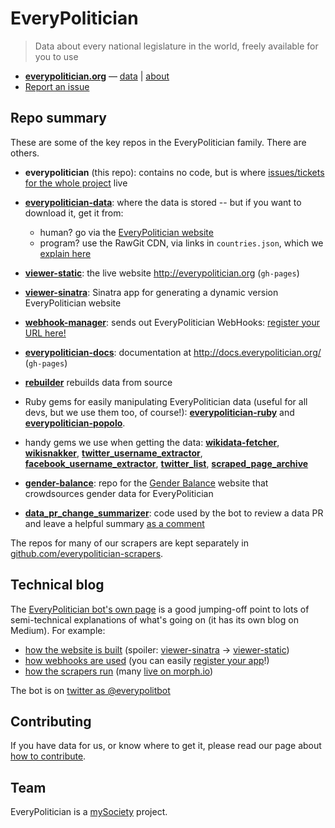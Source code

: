 # EveryPolitician

> Data about every national legislature in the world, freely available for you to use

- **[everypolitician.org](http://everypolitician.org)** —  [data](http://everypolitician.org/countries.html) | [about](http://docs.everypolitician.org/)
- [Report an issue](https://github.com/everypolitician/everypolitician/issues)

## Repo summary

These are some of the key repos in the EveryPolitician family. There are others.

- **everypolitician** (this repo): contains no code, but is where [issues/tickets for the whole project](https://github.com/everypolitician/everypolitician/issues) live

- **[everypolitician-data](https://github.com/everypolitician/everypolitician-data)**: where the data is stored -- but if you want to download it, get it from:
  - human? go via the [EveryPolitician website](http://everypolitician.org)
  - program? use the RawGit CDN, via links in `countries.json`, which we [explain here](http://docs.everypolitician.org/repo_structure.html)

- **[viewer-static](https://github.com/everypolitician/viewer-static)**: the live website http://everypolitician.org (`gh-pages`)

- **[viewer-sinatra](https://github.com/everypolitician/viewer-sinatra)**: Sinatra app for generating a dynamic version EveryPolitician website

- **[webhook-manager](https://github.com/everypolitician/webhook-manager)**: sends out EveryPolitician WebHooks: [register your URL here!](https://everypolitician-app-manager.herokuapp.com/)

- **[everypolitician-docs](https://github.com/everypolitician/everypolitician-docs)**: documentation at http://docs.everypolitician.org/ (`gh-pages`)

* **[rebuilder](https://github.com/everypolitician/rebuilder)** rebuilds data from source

- Ruby gems for easily manipulating EveryPolitician data (useful for all devs, but we use them too, of course!):
  **[everypolitician-ruby](https://github.com/everypolitician/everypolitician-ruby)**
  and **[everypolitician-popolo](https://github.com/everypolitician/everypolitician-popolo)**.

- handy gems we use when getting the data:
  **[wikidata-fetcher](https://github.com/everypolitician/wikidata-fetcher)**,
  **[wikisnakker](https://github.com/everypolitician/wikisnakker])**,
  **[twitter_username_extractor](https://github.com/everypolitician/twitter_username_extractor])**,
  **[facebook_username_extractor](https://github.com/everypolitician/facebook_username_extractor)**,
  **[twitter_list](https://github.com/everypolitician/twitter_list)**,
  **[scraped_page_archive](https://github.com/everypolitician/scraped_page_archive)**
  
- **[gender-balance](https://github.com/everypolitician/gender-balance)**:
  repo for the [Gender Balance](http://www.gender-balance.org/) website that crowdsources gender data for EveryPolitician

- **[data_pr_change_summarizer](https://github.com/everypolitician/data_pr_change_summarizer)**:
  code used by the bot to review a data PR and leave a helpful summary [as a comment](https://medium.com/@everypolitician/i-m-a-bot-who-comments-d1d93b6cab63)

The repos for many of our scrapers are kept separately in [github.com/everypolitician-scrapers](https://github.com/everypolitician-scrapers).

## Technical blog

The [EveryPolitician bot's own page](http://docs.everypolitician.org/bot.html)
is a good jumping-off point to lots of semi-technical explanations of what's
going on (it has its own blog on Medium). For example:

* [how the website is built](https://medium.com/@everypolitician/how-i-build-the-everypolitician-website-6fd581867d10) (spoiler: [viewer-sinatra](https://github.com/everypolitician/viewer-sinatra) &rarr; [viewer-static](https://github.com/everypolitician/viewer-static))
* [how webhooks are used](https://medium.com/@everypolitician/i-webhooks-pass-it-on-703e35e9ee93) (you can easily [register your app](https://everypolitician-app-manager.herokuapp.com/)!)
* [how the scrapers run](https://medium.com/@everypolitician/getting-busy-with-scraper-data-957a2ddd9963) (many [live on morph.io](https://morph.io/everypolitician-scrapers))

The bot is on [twitter as @everypolitbot](https://twitter.com/everypolitbot)

## Contributing

If you have data for us, or know where to get it, please read our page about
[how to contribute](http://docs.everypolitician.org/contribute.html).

## Team

EveryPolitician is a [mySociety](https://www.mysociety.org) project.
